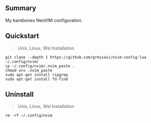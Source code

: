 ## Summary
My barebones NeoVIM configuration.

## Quickstart
> Unix, Linux, Wsl Installation

```shell
git clone --depth 1 https://github.com/grmisasi/nvim-config-lua ~/.config/nvim/
cp ~/.config/nvim/.nvim_paste .
chmod u+x .nvim_paste
sudo apt-get install ripgrep
sudo apt-get install fd-find
```

## Uninstall
> Unix, Linux, Wsl Installation

```shell
rm -rf ~/.config/nvim
```
